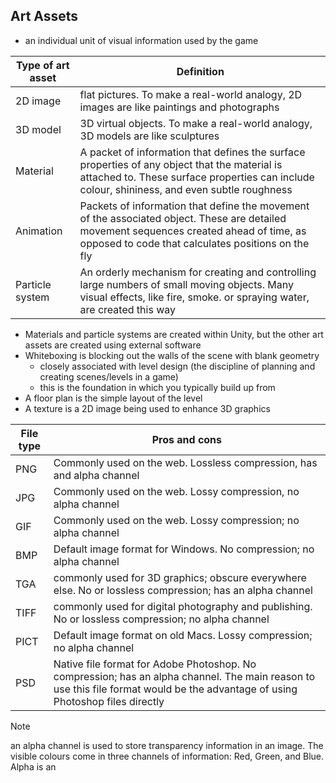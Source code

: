 ## Art Assets
- an individual unit of visual information used by the game

| Type of art asset | Definition                                                                                                                                                                                     |
| ----------------- | ---------------------------------------------------------------------------------------------------------------------------------------------------------------------------------------------- |
| 2D image          | flat pictures. To make a real-world analogy, 2D images are like paintings and photographs                                                                                                      |
| 3D model          | 3D virtual objects. To make a real-world analogy, 3D models are like sculptures                                                                                                                |
| Material          | A packet of information that defines the surface properties of any object that the material is attached to. These surface properties can include colour, shininess, and even subtle roughness  |
| Animation         | Packets of information that define the movement of the associated object. These are detailed movement sequences created ahead of time, as opposed to code that calculates positions on the fly |
| Particle system   | An orderly mechanism for creating and controlling large numbers of small moving objects. Many visual effects, like fire, smoke. or spraying water, are created this way                        |
- Materials and particle systems are created within Unity, but the other art assets are created using external software
- Whiteboxing is blocking out the walls of the scene with blank geometry
	- closely associated with level design (the discipline of planning and creating scenes/levels in a game)
	- this is the foundation in which you typically build up from
- A floor plan is the simple layout of the level
- A texture is a 2D image being used to enhance 3D graphics

| File type | Pros and cons                                                                                                                                                                  |
| --------- | ------------------------------------------------------------------------------------------------------------------------------------------------------------------------------ |
| PNG       | Commonly used on the web. Lossless compression, has and alpha channel                                                                                                          |
| JPG       | Commonly used on the web. Lossy compression, no alpha channel                                                                                                                  |
| GIF       | Commonly used on the web. Lossy compression; no alpha channel                                                                                                                  |
| BMP       | Default image format for Windows. No compression; no alpha channel                                                                                                             |
| TGA       | commonly used for 3D graphics; obscure everywhere else. No or lossless compression; has an alpha channel                                                                       |
| TIFF      | commonly used for digital photography and publishing. No or lossless compression; no alpha channel                                                                             |
| PICT      | Default image format on old Macs. Lossy compression; no alpha channel                                                                                                          |
| PSD       | Native file format for Adobe Photoshop. No compression; has an alpha channel. The main reason to use this file format would be the advantage of using Photoshop files directly |
> [!note]
an alpha channel is used to store transparency information in an image. The visible colours come in three channels of information: Red, Green, and Blue. Alpha is an